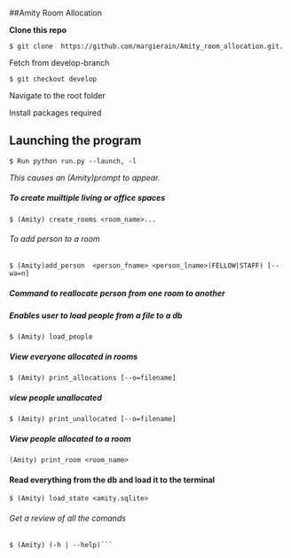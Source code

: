 ##Amity Room Allocation

**Clone this repo**

```shell
$ git clone  https://github.com/margierain/Amity_room_allocation.git.
````

Fetch from develop-branch
```shell
$ git checkout develop
```

Navigate to the root folder

Install packages required

## Launching the program
```shell
$ Run python run.py --launch, -l
```

*This causes an (Amity)prompt to appear.*

##### *To create muiltiple living or office spaces*

```shell
$ (Amity) create_rooms <room_name>...
```
###### To add person to a room

```shell
$ (Amity)add_person  <person_fname> <person_lname>(FELLOW|STAFF) [--wa=n]
```

##### Command to reallocate person from one room to another

##### Enables user to load people from a file to a db
```shell
$ (Amity) load_people
```

##### View everyone allocated in rooms

```shell
$ (Amity) print_allocations [--o=filename]
```

##### view people unallocated
```shell
$ (Amity) print_unallocated [--o=filename]
```

##### View people allocated to a room
```shell
(Amity) print_room <room_name>
```

#### Read everything from the db and load it to the terminal
```shell
$ (Amity) load_state <amity.sqlite>
```

###### Get a review of all the comands
```
$ (Amity) (-h | --help)```




